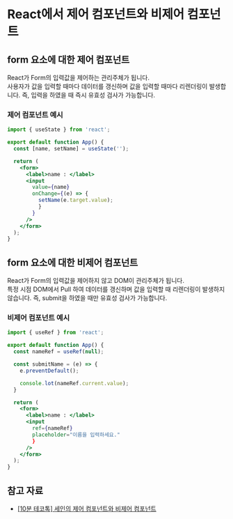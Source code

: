 # React에서 제어 컴포넌트와 비제어 컴포넌트

## form 요소에 대한 제어 컴포넌트

React가 Form의 입력값을 제어하는 관리주체가 됩니다.\
사용자가 값을 입력할 때마다 데이터를 갱신하며 값을 입력할 때마다 리렌더링이 발생합니다.
즉, 입력을 하였을 때 즉시 유효성 검사가 가능합니다.

### 제어 컴포넌트 예시

```jsx
import { useState } from 'react';

export default function App() {
  const [name, setName] = useState('');

  return (
    <form>
      <label>name : </label>
      <input
        value={name}
        onChange={(e) => {
          setName(e.target.value);
          }
        }
      />
    </form>
  );
}
```

## form 요소에 대한 비제어 컴포넌트

React가 Form의 입력값을 제어하지 않고 DOM이 관리주체가 됩니다.\
특정 시점 DOM에서 Pull 하여 데이터를 갱신하며 값을 입력할 때 리렌더링이 발생하지 않습니다.
즉, submit을 하였을 때만 유효성 검사가 가능합니다.

### 비제어 컴포넌트 예시

```jsx
import { useRef } from 'react';

export default function App() {
  const nameRef = useRef(null);

  const submitName = (e) => {
    e.preventDefault();

    console.lot(nameRef.current.value);
  }

  return (
    <form>
      <label>name : </label>
      <input
        ref={nameRef}
        placeholder="이름을 입력하세요."
        }
      />
    </form>
  );
}
```

## 참고 자료

- [[10분 테코톡] 세인의 제어 컴포넌트와 비제어 컴포넌트](https://www.youtube.com/watch?v=PBgQKK6nelo)
